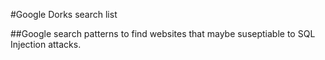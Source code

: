 #Google Dorks search list

##Google search patterns to find websites that maybe suseptiable to SQL Injection attacks.
